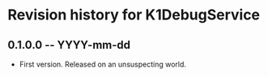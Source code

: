 # Revision history for K1DebugService

## 0.1.0.0  -- YYYY-mm-dd

* First version. Released on an unsuspecting world.
